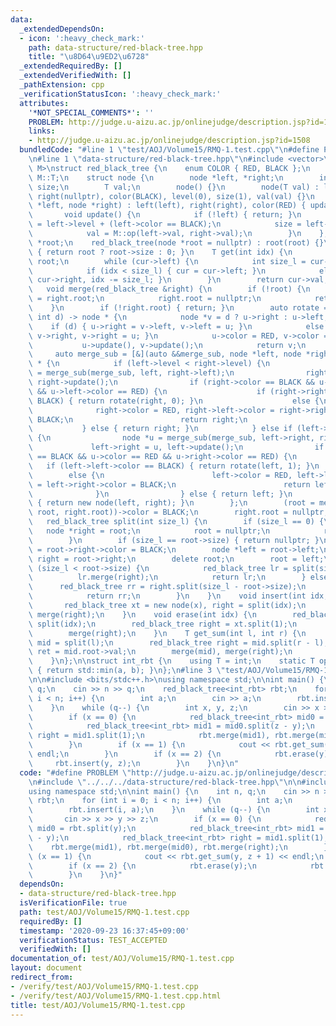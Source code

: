 ```yaml
---
data:
  _extendedDependsOn:
  - icon: ':heavy_check_mark:'
    path: data-structure/red-black-tree.hpp
    title: "\u8D64\u9ED2\u6728"
  _extendedRequiredBy: []
  _extendedVerifiedWith: []
  _pathExtension: cpp
  _verificationStatusIcon: ':heavy_check_mark:'
  attributes:
    '*NOT_SPECIAL_COMMENTS*': ''
    PROBLEM: http://judge.u-aizu.ac.jp/onlinejudge/description.jsp?id=1508
    links:
    - http://judge.u-aizu.ac.jp/onlinejudge/description.jsp?id=1508
  bundledCode: "#line 1 \"test/AOJ/Volume15/RMQ-1.test.cpp\"\n#define PROBLEM \"http://judge.u-aizu.ac.jp/onlinejudge/description.jsp?id=1508\"\
    \n#line 1 \"data-structure/red-black-tree.hpp\"\n#include <vector>\n\ntemplate<typename\
    \ M>\nstruct red_black_tree {\n    enum COLOR { RED, BLACK };\n    using T = typename\
    \ M::T;\n    struct node {\n        node *left, *right;\n        int color, level,\
    \ size;\n        T val;\n        node() {}\n        node(T val) : left(nullptr),\
    \ right(nullptr), color(BLACK), level(0), size(1), val(val) {}\n        node(node\
    \ *left, node *right) : left(left), right(right), color(RED) { update(); }\n \
    \       void update() {\n            if (!left) { return; }\n            level\
    \ = left->level + (left->color == BLACK);\n            size = left->size + right->size;\n\
    \            val = M::op(left->val, right->val);\n        }\n    };\n    node\
    \ *root;\n    red_black_tree(node *root = nullptr) : root(root) {}\n    int size()\
    \ { return root ? root->size : 0; }\n    T get(int idx) {\n        node *cur =\
    \ root;\n        while (cur->left) {\n            int size_l = cur->left->size;\n\
    \            if (idx < size_l) { cur = cur->left; }\n            else { cur =\
    \ cur->right, idx -= size_l; }\n        }\n        return cur->val;\n    }\n \
    \   void merge(red_black_tree &right) {\n        if (!root) {\n            root\
    \ = right.root;\n            right.root = nullptr;\n            return;\n    \
    \    }\n        if (!right.root) { return; }\n        auto rotate = [](node *u,\
    \ int d) -> node * {\n            node *v = d ? u->right : u->left;\n        \
    \    if (d) { u->right = v->left, v->left = u; }\n            else { u->left =\
    \ v->right, v->right = u; }\n            u->color = RED, v->color = BLACK;\n \
    \           u->update(), v->update();\n            return v;\n        };\n   \
    \     auto merge_sub = [&](auto &&merge_sub, node *left, node *right) -> node\
    \ * {\n            if (left->level < right->level) {\n                node *u\
    \ = merge_sub(merge_sub, left, right->left);\n                right->left = u,\
    \ right->update();\n                if (right->color == BLACK && u->color == RED\
    \ && u->left->color == RED) {\n                    if (right->right->color ==\
    \ BLACK) { return rotate(right, 0); }\n                    else {\n          \
    \              right->color = RED, right->left->color = right->right->color =\
    \ BLACK;\n                        return right;\n                    }\n     \
    \           } else { return right; }\n            } else if (left->level > right->level)\
    \ {\n                node *u = merge_sub(merge_sub, left->right, right);\n   \
    \             left->right = u, left->update();\n                if (left->color\
    \ == BLACK && u->color == RED && u->right->color == RED) {\n                 \
    \   if (left->left->color == BLACK) { return rotate(left, 1); }\n            \
    \        else {\n                        left->color = RED, left->left->color\
    \ = left->right->color = BLACK;\n                        return left;\n      \
    \              }\n                } else { return left; }\n            } else\
    \ { return new node(left, right); }\n        };\n        (root = merge_sub(merge_sub,\
    \ root, right.root))->color = BLACK;\n        right.root = nullptr;\n    }\n \
    \   red_black_tree split(int size_l) {\n        if (size_l == 0) {\n         \
    \   node *right = root;\n            root = nullptr;\n            return right;\n\
    \        }\n        if (size_l == root->size) { return nullptr; }\n        root->left->color\
    \ = root->right->color = BLACK;\n        node *left = root->left;\n        red_black_tree\
    \ right = root->right;\n        delete root;\n        root = left;\n        if\
    \ (size_l < root->size) {\n            red_black_tree lr = split(size_l);\n  \
    \          lr.merge(right);\n            return lr;\n        } else {\n      \
    \      red_black_tree rr = right.split(size_l - root->size);\n            merge(right);\n\
    \            return rr;\n        }\n    }\n    void insert(int idx, T x) {\n \
    \       red_black_tree xt = new node(x), right = split(idx);\n        merge(xt),\
    \ merge(right);\n    }\n    void erase(int idx) {\n        red_black_tree xt =\
    \ split(idx);\n        red_black_tree right = xt.split(1);\n        delete xt.root;\n\
    \        merge(right);\n    }\n    T get_sum(int l, int r) {\n        red_black_tree\
    \ mid = split(l);\n        red_black_tree right = mid.split(r - l);\n        T\
    \ ret = mid.root->val;\n        merge(mid), merge(right);\n        return ret;\n\
    \    }\n};\n\nstruct int_rbt {\n    using T = int;\n    static T op(T a, T b)\
    \ { return std::min(a, b); }\n};\n#line 3 \"test/AOJ/Volume15/RMQ-1.test.cpp\"\
    \n\n#include <bits/stdc++.h>\nusing namespace std;\n\nint main() {\n    int n,\
    \ q;\n    cin >> n >> q;\n    red_black_tree<int_rbt> rbt;\n    for (int i = 0;\
    \ i < n; i++) {\n        int a;\n        cin >> a;\n        rbt.insert(i, a);\n\
    \    }\n    while (q--) {\n        int x, y, z;\n        cin >> x >> y >> z;\n\
    \        if (x == 0) {\n            red_black_tree<int_rbt> mid0 = rbt.split(y);\n\
    \            red_black_tree<int_rbt> mid1 = mid0.split(z - y);\n            red_black_tree<int_rbt>\
    \ right = mid1.split(1);\n            rbt.merge(mid1), rbt.merge(mid0), rbt.merge(right);\n\
    \        }\n        if (x == 1) {\n            cout << rbt.get_sum(y, z + 1) <<\
    \ endl;\n        }\n        if (x == 2) {\n            rbt.erase(y);\n       \
    \     rbt.insert(y, z);\n        }\n    }\n}\n"
  code: "#define PROBLEM \"http://judge.u-aizu.ac.jp/onlinejudge/description.jsp?id=1508\"\
    \n#include \"../../../data-structure/red-black-tree.hpp\"\n\n#include <bits/stdc++.h>\n\
    using namespace std;\n\nint main() {\n    int n, q;\n    cin >> n >> q;\n    red_black_tree<int_rbt>\
    \ rbt;\n    for (int i = 0; i < n; i++) {\n        int a;\n        cin >> a;\n\
    \        rbt.insert(i, a);\n    }\n    while (q--) {\n        int x, y, z;\n \
    \       cin >> x >> y >> z;\n        if (x == 0) {\n            red_black_tree<int_rbt>\
    \ mid0 = rbt.split(y);\n            red_black_tree<int_rbt> mid1 = mid0.split(z\
    \ - y);\n            red_black_tree<int_rbt> right = mid1.split(1);\n        \
    \    rbt.merge(mid1), rbt.merge(mid0), rbt.merge(right);\n        }\n        if\
    \ (x == 1) {\n            cout << rbt.get_sum(y, z + 1) << endl;\n        }\n\
    \        if (x == 2) {\n            rbt.erase(y);\n            rbt.insert(y, z);\n\
    \        }\n    }\n}"
  dependsOn:
  - data-structure/red-black-tree.hpp
  isVerificationFile: true
  path: test/AOJ/Volume15/RMQ-1.test.cpp
  requiredBy: []
  timestamp: '2020-09-23 16:37:45+09:00'
  verificationStatus: TEST_ACCEPTED
  verifiedWith: []
documentation_of: test/AOJ/Volume15/RMQ-1.test.cpp
layout: document
redirect_from:
- /verify/test/AOJ/Volume15/RMQ-1.test.cpp
- /verify/test/AOJ/Volume15/RMQ-1.test.cpp.html
title: test/AOJ/Volume15/RMQ-1.test.cpp
---
```

